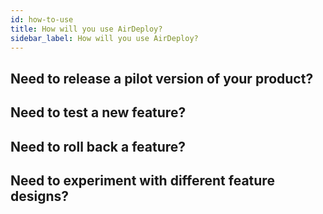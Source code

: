 ```yaml
---
id: how-to-use
title: How will you use AirDeploy?
sidebar_label: How will you use AirDeploy?
---
```


## Need to release a pilot version of your product?
## Need to test a new feature?
## Need to roll back a feature?
## Need to experiment with different feature designs?